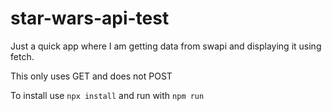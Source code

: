 # star-wars-api-test

Just a quick app where I am getting data from swapi and displaying it using fetch.

This only uses GET and does not POST

To install use `npx install` and run with `npm run`
